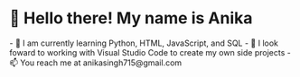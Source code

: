 <h1> 👋 Hello there! My name is Anika </h1>

<body>
  - 🌱 I am currently learning Python, HTML, JavaScript, and SQL
  - 👀 I look foward to working with Visual Studio Code to create my own side projects
  - 📫 You reach me at anikasingh715@gmail.com 
</body>
